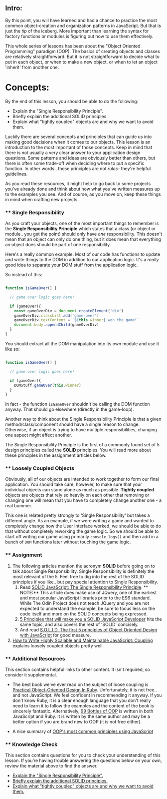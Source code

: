 ## Intro:

By this point, you will have learned and had a chance to practice the most common object-creation and organization patterns in JavaScript. But that is just the _tip_ of the iceberg. More important than learning the syntax for factory functions or modules is figuring out how to use them effectively.

This whole series of lessons has been about the "Object Oriented Programming" paradigm (OOP). The basics of creating objects and classes are relatively straightforward. But it is not straightforward to decide what to put in each object, or when to make a new object, or when to let an object 'inherit' from another one.

# Concepts:
By the end of this lesson, you should be able to do the following:

- Explain the "Single Responsibility Principle".
- Briefly explain the additional SOLID principles.
- Explain what "tightly coupled" objects are and why we want to avoid them.

Luckily there are several concepts and principles that can guide us into making good decisions when it comes to our objects. This lesson is an introduction to the most important of those concepts. Keep in mind that there is not usually a very clear answer to your application design questions. Some patterns and ideas are obviously better than others, but there is often some trade-off when deciding where to put a specific function. In other words.. these principles are not _rules_- they're helpful guidelines.  

As you read these resources, it might help to go back to some projects you've already done and think about how what you've written measures up to the examples you see. And of course, as you move on, keep these things in mind when crafting new projects.

### ** Single Responsibility

As you craft your objects, one of the most important things to remember is the __Single Responsibility Principle__ which states that a class (or object or module.. you get the point) should only have _one_ responsibility. This doesn't mean that an object can only do one thing, but it does mean that everything an object does should be part of one responsibility.

Here's a really common example. Most of our code has functions to update and write things to the DOM in addition to our application logic. It's a _really_ good idea to separate your DOM stuff from the application logic.

So instead of this:


```js

function isGameOver() {

  // game over logic goes here!

  if (gameOver){
    const gameOverDiv = document.createElement('div')
    gameOverDiv.classList.add('game-over')
    gameOverDiv.textContent = `${this.winner} won the game!`
    document.body.appendChild(gameOverDiv)
  }
}
```

You should extract all the DOM manipulation into its own module and use it like so:


```js

function isGameOver() {

  // game over logic goes here!

  if (gameOver){
    DOMStuff.gameOver(this.winner)
  }
}
```

In fact - the function `isGameOver` shouldn't be calling the DOM function anyway. That should go elsewhere (directly in the game-loop).

Another way to think about the Single Responsibility Principle is that a given method/class/component should have a single reason to change. Otherwise, if an object is trying to have multiple responsibilities, changing one aspect might affect another. 

The Single Responsibility Principle is the first of a commonly found set of 5 design principles called the __SOLID__ principles. You will read more about these principles in the assignment articles below. 


### ** Loosely Coupled Objects

Obviously, all of our objects are intended to work together to form our final application. You should take care, however, to make sure that your individual objects can stand alone as much as possible. __Tightly coupled__ objects are objects that rely so heavily on each other that removing or changing one will mean that you have to completely change another one - a real bummer.

This one is related pretty strongly to 'Single Responsibility' but takes a different angle. As an example, if we were writing a game and wanted to completely change how the User Interface worked, we should be able to do that without completely reworking the game logic. So we should be able to start off writing our game using primarily `console.logs()` and then add in a bunch of `DOM` functions later without touching the game logic.


### ** Assignment

<div class="lesson-content__panel" markdown="1">

1.  The following articles mention the acronym __SOLID__ before going on to talk about Single Responsibility. Single Responsibility is definitely the most relevant of the 5. Feel free to dig into the rest of the SOLID principles if you like.. but pay special attention to Single Responsibility.
    1. Read [SOLID JavaScript: The Single Responsibility Principle](http://aspiringcraftsman.com/2011/12/08/solid-javascript-single-responsibility-principle/). ** NOTE:**  This article does make use of JQuery, one of the earliest and most popular JavaScript libraries prior to the ES6 standard. While The Odin Project does not teach JQuery and you are not expected to understand the example, be sure to focus less on the code itself and more on the SOLID concepts being expressed. 
    2. [5 Principles that will make you a SOLID JavaScript Developer](https://thefullstack.xyz/solid-javascript/) hits the same topic, and also covers the rest of 'SOLID' concisely.
    3. And read [S.O.L.I.D. The first 5 principles of Object Oriented Design with JavaScript](https://medium.com/@cramirez92/s-o-l-i-d-the-first-5-priciples-of-object-oriented-design-with-javascript-790f6ac9b9fa) for good measure.
2. [How to Write Highly Scalable and Maintainable JavaScript: Coupling](https://medium.com/@alexcastrounis/how-to-write-highly-scalable-and-maintainable-javascript-coupling-c860787dbdd4) explains loosely coupled objects pretty well.
</div>

### ** Additional Resources
This section contains helpful links to other content. It isn't required, so consider it supplemental.

* The best book we've ever read on the subject of loose coupling is [Practical Object-Oriented Design In Ruby](http://www.poodr.com/). Unfortunately, it is not free.. and not JavaScript. We feel confident in recommending it anyway. If you don't know Ruby, it is a clear enough language that you don't really need to learn it to follow the examples and the content of the book is sincerely fantastic. Alternatively, [99 Bottles of OOP](https://sandimetz.com/products) is written in both JavaScript and Ruby. It is written by the same author and may be a better option if you are brand new to OOP (it is not free either).

* A nice summary of [OOP's most common principles using JavaScript](https://medium.com/better-programming/object-oriented-programming-in-javascript-b3bda28d3e81)

### ** Knowledge Check
This section contains questions for you to check your understanding of this lesson. If you’re having trouble answering the questions below on your own, review the material above to find the answer.

- <a class="knowledge-check-link" href="#single-responsibility">Explain the "Single Responsibility Principle".</a>
- <a class="knowledge-check-link" href="https://medium.com/@cramirez92/s-o-l-i-d-the-first-5-priciples-of-object-oriented-design-with-javascript-790f6ac9b9fa">Briefly explain the additional SOLID principles.</a>
- <a class="knowledge-check-link" href="https://medium.com/@alexcastrounis/how-to-write-highly-scalable-and-maintainable-javascript-coupling-c860787dbdd4">Explain what "tightly coupled" objects are and why we want to avoid them.</a>
